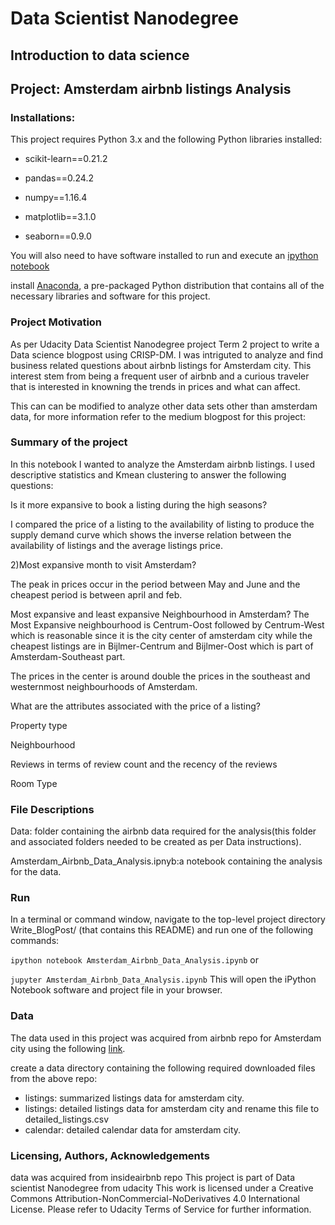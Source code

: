 # Data Scientist Nanodegree

## Introduction to data science

## Project: Amsterdam airbnb listings Analysis 

### Installations:
This project requires Python 3.x and the following Python libraries installed:

* scikit-learn==0.21.2

* pandas==0.24.2

* numpy==1.16.4

* matplotlib==3.1.0

* seaborn==0.9.0

You will also need to have software installed to run and execute an [ipython notebook](https://jupyter.org/)

install [Anaconda](https://www.anaconda.com/), a pre-packaged Python distribution that contains all of the necessary libraries and software for this project.

### Project Motivation
As per Udacity Data Scientist Nanodegree project Term 2 project to write a Data science blogpost using CRISP-DM. I was intriguted to analyze and find business related questions about airbnb listings for Amsterdam city. This interest stem from being a frequent user of airbnb and a curious traveler that is interested in knowning the trends in prices and what can affect.

This can can be modified to analyze other data sets other than amsterdam data, for more information refer to the medium blogpost for this project: 

### Summary of the project
In this notebook I wanted to analyze the Amsterdam airbnb listings. I used descriptive statistics and Kmean clustering to answer the following questions:

Is it more expansive to book a listing during the high seasons?

I compared the price of a listing to the availability of listing to produce the supply demand curve which shows the inverse relation between the availability of listings and the average listings price.

2)Most expansive month to visit Amsterdam?

The peak in prices occur in the period between May and June and the cheapest period is between april and feb.

Most expansive and least expansive Neighbourhood in Amsterdam?
The Most Expansive neighbourhood is Centrum-Oost followed by Centrum-West which is reasonable since it is the city center of amsterdam city while the cheapest listings are in Bijlmer-Centrum and Bijlmer-Oost which is part of Amsterdam-Southeast part.

The prices in the center is around double the prices in the southeast and westernmost neighbourhoods of Amsterdam.

What are the attributes associated with the price of a listing?

Property type

Neighbourhood

Reviews in terms of review count and the recency of the reviews

Room Type

### File Descriptions
Data: folder containing the airbnb data required for the analysis(this folder and associated folders needed to be created as per Data instructions).

Amsterdam_Airbnb_Data_Analysis.ipnyb:a notebook containing the analysis for the data.

### Run
In a terminal or command window, navigate to the top-level project directory Write_BlogPost/ (that contains this README) and run one of the following commands:

`ipython notebook Amsterdam_Airbnb_Data_Analysis.ipynb`
or

`jupyter Amsterdam_Airbnb_Data_Analysis.ipynb`
This will open the iPython Notebook software and project file in your browser.

### Data
The data used in this project was acquired from airbnb repo for Amsterdam city using the following [link](http://insideairbnb.com/get-the-data.html).

create a data directory containing the following required downloaded files from the above repo:

* listings: summarized listings data for amsterdam city.
* listings: detailed listings data for amsterdam city and rename this file to detailed_listings.csv
* calendar: detailed calendar data for amsterdam city.
### Licensing, Authors, Acknowledgements
data was acquired from insideairbnb repo
This project is part of Data scientist Nanodegree from udacity
This work is licensed under a Creative Commons Attribution-NonCommercial-NoDerivatives 4.0 International License. Please refer to Udacity Terms of Service for further information.

